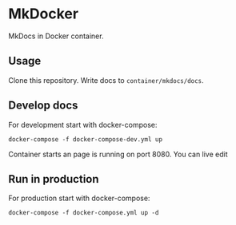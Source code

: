 # MkDocker
MkDocs in Docker container. 

## Usage

Clone this repository. Write docs to `container/mkdocs/docs`.


## Develop docs
For development start with docker-compose:

```
docker-compose -f docker-compose-dev.yml up
```

Container starts an page is running on port 8080. You can live edit 


## Run in production

For production start with docker-compose:

```
docker-compose -f docker-compose.yml up -d
```

